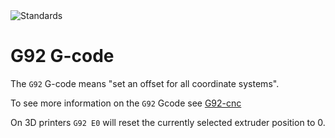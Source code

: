 <img src="https://imgs.xkcd.com/comics/standards.png" alt="Standards">

# G92 G-code

The `G92` G-code means "set an offset for all coordinate systems".

To see more information on the `G92` Gcode see [G92-cnc](g92-cnc.md)

On 3D printers `G92 E0` will reset the currently selected extruder position to 0.
